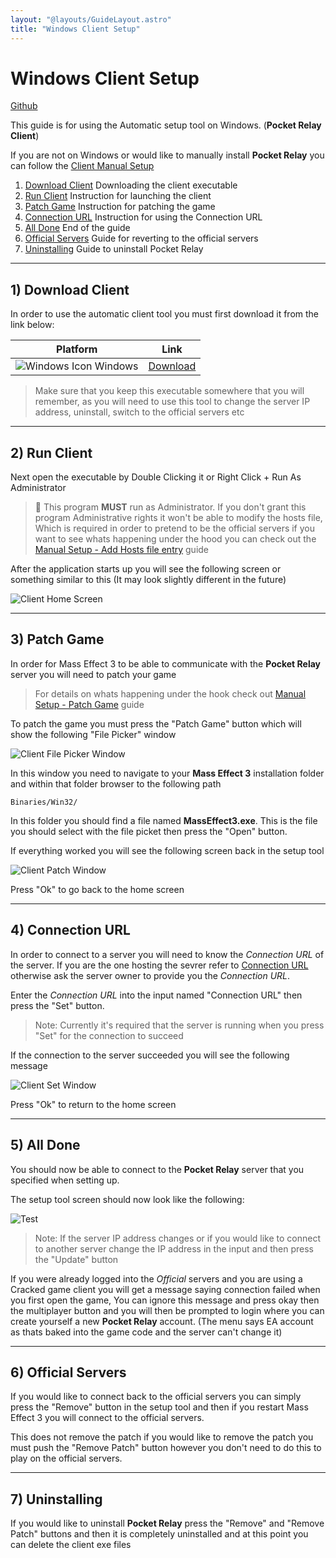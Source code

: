 ```yaml
---
layout: "@layouts/GuideLayout.astro"
title: "Windows Client Setup"
---
```


# Windows Client Setup

[Github](https://github.com/PocketRelay/Client)

This guide is for using the Automatic setup tool on Windows. (**Pocket Relay Client**)

If you are not on Windows or would like to manually install **Pocket Relay** you can follow the [Client Manual Setup](/guide/client/manual)

1. [Download Client](#1-download-client) Downloading the client executable
2. [Run Client](#2-run-client) Instruction for launching the client
3. [Patch Game](#3-patch-game) Instruction for patching the game
4. [Connection URL](#4-connection-url) Instruction for using the Connection URL
5. [All Done](#5-all-done) End of the guide
6. [Official Servers](#6-official-servers) Guide for reverting to the official servers
7. [Uninstalling](#7-uninstalling) Guide to uninstall Pocket Relay

---

## 1) Download Client

In order to use the automatic client tool you must first download it from the link below:

| Platform                                    | Link                                                                                               |
| ------------------------------------------- | -------------------------------------------------------------------------------------------------- |
| ![Windows Icon](/icons/windows.svg) Windows | [Download](https://github.com/PocketRelay/Client/releases/latest/download/pocket-relay-client.exe) |

> Make sure that you keep this executable somewhere that you will remember, as you will need to use this tool to change the server IP address, uninstall, switch to the official servers etc

---

## 2) Run Client

Next open the executable by Double Clicking it or Right Click + Run As Administrator

> 📌 This program **MUST** run as Administrator. If you don't grant this program Administrative rights it won't be able to modify the hosts file, Which is required in order to pretend to be the official servers if you want to see whats happening under the hood you can check out the [Manual Setup - Add Hosts file entry](/guide/client/manual#1-add-hosts-file-entry) guide

After the application starts up you will see the following screen or something similar to this (It may look slightly different in the future)

![Client Home Screen](/guide/client-home.jpg)

---

## 3) Patch Game

In order for Mass Effect 3 to be able to communicate with the **Pocket Relay** server you will need to patch your game

> For details on whats happening under the hook check out [Manual Setup - Patch Game](/guide/client/manual#2-patch-game) guide

To patch the game you must press the "Patch Game" button which will show the following "File Picker" window

![Client File Picker Window](/guide/client-patch.jpg)

In this window you need to navigate to your **Mass Effect 3** installation
folder and within that folder browser to the following path

```
Binaries/Win32/
```

In this folder you should find a file named **MassEffect3.exe**. This is the file you should select with the file picket then press the "Open" button.

If everything worked you will see the following screen back in the setup tool

![Client Patch Window](/guide/client-patched.jpg)

Press "Ok" to go back to the home screen

---

## 4) Connection URL

In order to connect to a server you will need to know the _Connection URL_ of the server. If you are the one hosting the sevrer refer to
[Connection URL](/guide/server/executable#4-connection-url) otherwise ask the server owner to provide you the _Connection URL_.

Enter the _Connection URL_ into the input named "Connection URL" then press the "Set" button.

> Note: Currently it's required that the server is running when you press "Set" for the connection to succeed

If the connection to the server succeeded you will see the following message

![Client Set Window](/guide/client-set.jpg)

Press "Ok" to return to the home screen

---

## 5) All Done

You should now be able to connect to the **Pocket Relay** server that you specified when setting up.

The setup tool screen should now look like the following:

![Test](/guide/client-home-set.jpg)

> Note: If the server IP address changes or if you would like to connect to another server change the IP address in the input and then press the "Update" button

If you were already logged into the _Official_ servers and you are using a Cracked game client you will get a message saying connection failed when you first open the game, You can ignore this message and press okay
then the multiplayer button and you will then be prompted to login where you can create yourself a new **Pocket Relay** account. (The menu says EA account as thats baked into the game code and the server can't change it)

---

## 6) Official Servers

If you would like to connect back to the official servers you can simply press the "Remove" button in the setup tool and then if you restart Mass Effect 3 you will connect to the official servers.

This does not remove the patch if you would like to remove the patch you must push the "Remove Patch" button however you don't need to do this to play on the official servers.

---

## 7) Uninstalling

If you would like to uninstall **Pocket Relay** press the "Remove" and "Remove Patch" buttons and then it is completely uninstalled and at this point you can delete the client exe files
